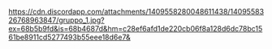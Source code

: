 https://cdn.discordapp.com/attachments/1409558280048611438/1409558326768963847/gruppo_1.jpg?ex=68b5b9fd&is=68b4687d&hm=c28ef6afd1de220cb06f8a128d6dc78bc1561be8911cd5277493b55eee18d6e7&
